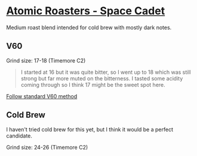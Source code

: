 # [Atomic Roasters - Space Cadet](https://atomicroastery.com/products/space-cadet)

Medium roast blend intended for cold brew with mostly dark notes.

## V60

Grind size: 17-18 (Timemore C2)

> I started at 16 but it was quite bitter, so I went up to 18 which was still strong but far more muted on the bitterness. I tasted some acidity coming through so I think 17 might be the sweet spot here.

[Follow standard V60 method](../methods/v60)

## Cold Brew

I haven't tried cold brew for this yet, but I think it would be a perfect candidate. 

Grind size: 24-26 (Timemore C2)